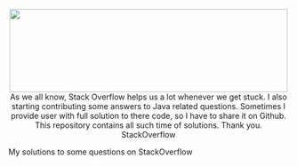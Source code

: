 <p align="center">
    <a href="https://stackoverflow.com/users/11683039/jagrit?tab=profile">
        <img height=150 width=500 src="https://cdn.sstatic.net/Sites/stackoverflow/company/Img/logos/so/so-logo.png?v=9c558ec15d8a">
    </a>
    <br>As we all know, Stack Overflow helps us a lot whenever we get stuck. I also starting contributing some answers to Java related questions. Sometimes I provide user with full solution to there code, so I have to share it on Github. This repository contains all such time of solutions. Thank you. 
</





# StackOverflow
My solutions to some questions on StackOverflow
